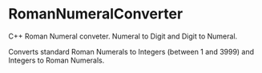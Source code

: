 # RomanNumeralConverter
C++ Roman Numeral conveter. Numeral to Digit and Digit to Numeral.


Converts standard Roman Numerals to Integers (between 1 and 3999) and Integers to Roman Numerals.
